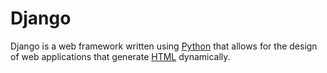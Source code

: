 # Django

Django is a web framework written using [Python](/wiki/Python) that allows for the design of web applications that generate [HTML](/wiki/HTML) dynamically.

    
    
    
    
    